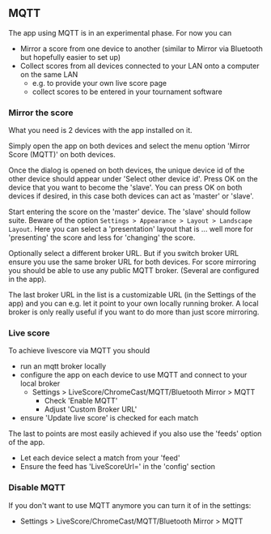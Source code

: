 ## MQTT

The app using MQTT is in an experimental phase.
For now you can
- Mirror a score from one device to another (similar to Mirror via Bluetooth but hopefully easier to set up)
- Collect scores from all devices connected to your LAN onto a computer on the same LAN
  - e.g. to provide your own live score page
  - collect scores to be entered in your tournament software

### Mirror the score

What you need is 2 devices with the app installed on it.

Simply open the app on both devices and select the menu option 'Mirror Score (MQTT)' on both devices.

Once the dialog is opened on both devices, the unique device id of the other device should appear under 'Select other device id'.
Press OK on the device that you want to become the 'slave'.
You can press OK on both devices if desired, in this case both devices can act as 'master' or 'slave'.

Start entering the score on the 'master' device. The 'slave' should follow suite.
Beware of the option `Settings > Appearance > Layout > Landscape Layout`. Here you can select a 'presentation' layout that is ... well more for 'presenting' the score and less for 'changing' the score.

Optionally select a different broker URL.
But if you switch broker URL ensure you use the same broker URL for both devices.
For score mirroring you should be able to use any public MQTT broker. (Several are configured in the app).

The last broker URL in the list is a customizable URL (in the Settings of the app) and you can e.g. let it point to your own locally running broker.
A local broker is only really useful if you want to do more than just score mirroring.

### Live score

To achieve livescore via MQTT you should

- run an mqtt broker locally
- configure the app on each device to use MQTT and connect to your local broker
  - Settings > LiveScore/ChromeCast/MQTT/Bluetooth Mirror > MQTT
    - Check 'Enable MQTT'
    - Adjust 'Custom Broker URL'
- ensure 'Update live score' is checked for each match

The last to points are most easily achieved if you also use the 'feeds' option of the app.
- Let each device select a match from your 'feed'
- Ensure the feed has 'LiveScoreUrl=<Your broker URL>' in the 'config' section


### Disable MQTT

If you don't want to use MQTT anymore you can turn it of in the settings:
- Settings > LiveScore/ChromeCast/MQTT/Bluetooth Mirror > MQTT
